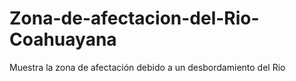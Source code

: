 # Zona-de-afectacion-del-Rio-Coahuayana
Muestra la zona de afectación debido a un desbordamiento del Rio
